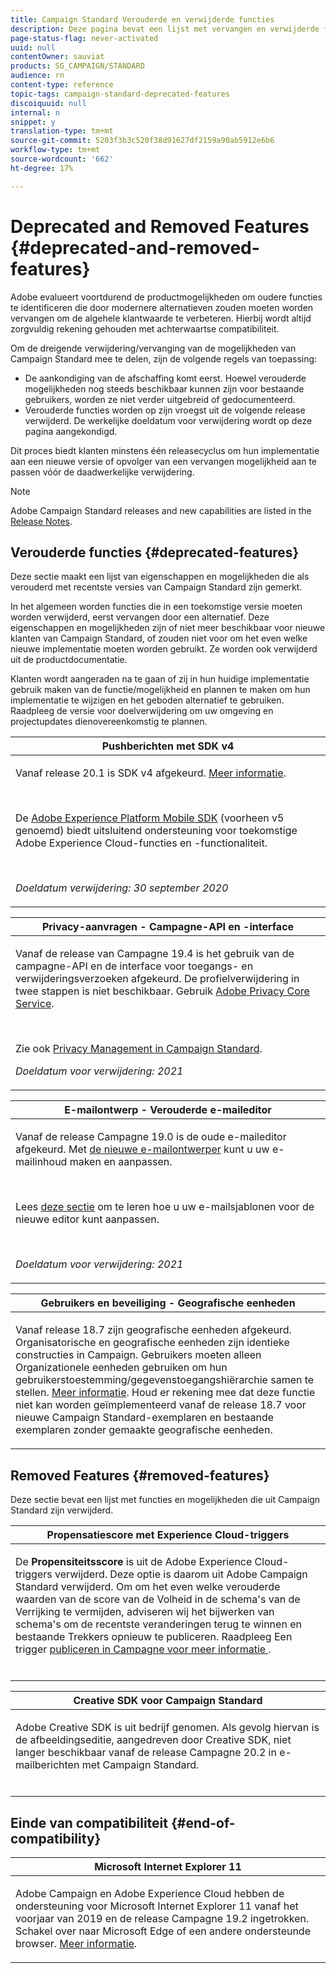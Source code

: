 ```yaml
---
title: Campaign Standard Verouderde en verwijderde functies
description: Deze pagina bevat een lijst met vervangen en verwijderde functies van Adobe Campaign Standard.
page-status-flag: never-activated
uuid: null
contentOwner: sauviat
products: SG_CAMPAIGN/STANDARD
audience: rn
content-type: reference
topic-tags: campaign-standard-deprecated-features
discoiquuid: null
internal: n
snippet: y
translation-type: tm+mt
source-git-commit: 5203f3b3c520f38d91627df2159a90ab5912e6b6
workflow-type: tm+mt
source-wordcount: '662'
ht-degree: 17%

---
```



# Deprecated and Removed Features {#deprecated-and-removed-features}

Adobe evalueert voortdurend de productmogelijkheden om oudere functies te identificeren die door modernere alternatieven zouden moeten worden vervangen om de algehele klantwaarde te verbeteren. Hierbij wordt altijd zorgvuldig rekening gehouden met achterwaartse compatibiliteit.

Om de dreigende verwijdering/vervanging van de mogelijkheden van Campaign Standard mee te delen, zijn de volgende regels van toepassing:

* De aankondiging van de afschaffing komt eerst. Hoewel verouderde mogelijkheden nog steeds beschikbaar kunnen zijn voor bestaande gebruikers, worden ze niet verder uitgebreid of gedocumenteerd.
* Verouderde functies worden op zijn vroegst uit de volgende release verwijderd. De werkelijke doeldatum voor verwijdering wordt op deze pagina aangekondigd.

Dit proces biedt klanten minstens één releasecyclus om hun implementatie aan een nieuwe versie of opvolger van een vervangen mogelijkheid aan te passen vóór de daadwerkelijke verwijdering.

>[!NOTE]
>Adobe Campaign Standard releases and new capabilities are listed in the [Release Notes](../../rn/using/release-notes.md).


## Verouderde functies {#deprecated-features}

Deze sectie maakt een lijst van eigenschappen en mogelijkheden die als verouderd met recentste versies van Campaign Standard zijn gemerkt.

In het algemeen worden functies die in een toekomstige versie moeten worden verwijderd, eerst vervangen door een alternatief. Deze eigenschappen en mogelijkheden zijn of niet meer beschikbaar voor nieuwe klanten van Campaign Standard, of zouden niet voor om het even welke nieuwe implementatie moeten worden gebruikt. Ze worden ook verwijderd uit de productdocumentatie.

Klanten wordt aangeraden na te gaan of zij in hun huidige implementatie gebruik maken van de functie/mogelijkheid en plannen te maken om hun implementatie te wijzigen en het geboden alternatief te gebruiken. Raadpleeg de versie voor doelverwijdering om uw omgeving en projectupdates dienovereenkomstig te plannen.

<table> 
 <thead> 
  <tr> 
   <th> <strong>Pushberichten met SDK v4</strong><br /> </th> 
  </tr> 
 </thead> 
 <tbody> 
  <tr> 
   <td> <p> Vanaf release 20.1 is SDK v4 afgekeurd. <a href="https://aep-sdks.gitbook.io/docs/version-4-sdk-end-of-support-faq">Meer informatie</a>.</p><br/>
   <p>De <a href="https://aep-sdks.gitbook.io/docs/">Adobe Experience Platform Mobile SDK</a> (voorheen v5 genoemd) biedt uitsluitend ondersteuning voor toekomstige Adobe Experience Cloud-functies en -functionaliteit.</p></br>
     <p>
     <em>Doeldatum verwijdering: 30 september 2020</em></p>
     </td> 
  </tr> 
 </tbody> 
</table>
<table> 
 <thead> 
  <tr> 
   <th> <strong>Privacy-aanvragen - Campagne-API en -interface</strong><br /> </th> 
  </tr> 
 </thead> 
 <tbody> 
  <tr> 
   <td> <p>Vanaf de release van Campagne 19.4 is het gebruik van de campagne-API en de interface voor toegangs- en verwijderingsverzoeken afgekeurd. De profielverwijdering in twee stappen is niet beschikbaar. Gebruik <a href="https://www.adobe.io/apis/experiencecloud/gdpr.html">Adobe Privacy Core Service</a>.</p></br>
   <p>Zie ook <a href="https://helpx.adobe.com/campaign/kb/acs-privacy.html">Privacy Management in Campaign Standard</a>.</p>
  <p> 
  <em>Doeldatum voor verwijdering: 2021</em></p>
   </td> 
  </tr> 
 </tbody> 
</table>

<table> 
 <thead> 
  <tr> 
   <th> <strong>E-mailontwerp - Verouderde e-maileditor</strong><br /> </th> 
  </tr> 
 </thead> 
 <tbody> 
  <tr> 
   <td> <p>Vanaf de release Campagne 19.0 is de oude e-maileditor afgekeurd. Met <a href="https://docs.adobe.com/content/help/en/campaign-standard/using/designing-content/designing-content-in-adobe-campaign.html">de nieuwe e-mailontwerper</a> kunt u uw e-mailinhoud maken en aanpassen. </p></br>
   <p>Lees <a href="https://docs.adobe.com/content/help/en/campaign-standard/using/designing-content/building-email-content/using-existing-content.html">deze sectie</a> om te leren hoe u uw e-mailsjablonen voor de nieuwe editor kunt aanpassen.</p></br>
  <p> 
  <em>Doeldatum voor verwijdering: 2021</em></p>
   </td> 
  </tr> 
 </tbody> 
</table>

<table> 
 <thead> 
  <tr> 
   <th> <strong>Gebruikers en beveiliging - Geografische eenheden</strong><br /> </th> 
  </tr> 
 </thead> 
 <tbody> 
  <tr> 
   <td> <p>Vanaf release 18.7 zijn geografische eenheden afgekeurd. Organisatorische en geografische eenheden zijn identieke constructies in Campaign. Gebruikers moeten alleen Organizationele eenheden gebruiken om hun gebruikerstoestemming/gegevenstoegangshiërarchie samen te stellen. <a href="https://helpx.adobe.com/campaign/standard/administration/using/organizational-units.html">Meer informatie</a>. Houd er rekening mee dat deze functie niet kan worden geïmplementeerd vanaf de release 18.7 voor nieuwe Campaign Standard-exemplaren en bestaande exemplaren zonder gemaakte geografische eenheden.</p>
   </td> 
  </tr> 
 </tbody> 
</table>

## Removed Features {#removed-features}

Deze sectie bevat een lijst met functies en mogelijkheden die uit Campaign Standard zijn verwijderd.

<table> 
 <thead> 
  <tr> 
   <th> <strong>Propensatiescore met Experience Cloud-triggers</strong><br /> </th> 
  </tr> 
 </thead> 
 <tbody> 
  <tr> 
   <td> <p>De <b>Propensiteitsscore</b> is uit de Adobe Experience Cloud-triggers verwijderd. Deze optie is daarom uit Adobe Campaign Standard verwijderd. Om om het even welke verouderde waarden van de score van de Volheid in de schema's van de Verrijking te vermijden, adviseren wij het bijwerken van schema's om de recentste veranderingen terug te winnen en bestaande Trekkers opnieuw te publiceren. Raadpleeg Een trigger <a href="https://docs.adobe.com/content/help/en/campaign-standard/using/integrating-with-adobe-cloud/working-with-campaign-and-triggers/using-triggers-in-campaign.html#publishing-trigger-in-campaign"> publiceren in Campagne voor meer informatie </a>.
</p></br>
   </td> 
  </tr> 
 </tbody> 
</table>

<table> 
 <thead> 
  <tr> 
   <th> <strong>Creative SDK voor Campaign Standard</strong><br /> </th> 
  </tr> 
 </thead> 
 <tbody> 
  <tr> 
   <td> <p>Adobe Creative SDK is uit bedrijf genomen. Als gevolg hiervan is de afbeeldingseditie, aangedreven door Creative SDK, niet langer beschikbaar vanaf de release Campagne 20.2 in e-mailberichten met Campaign Standard.</p></br>
   </td> 
  </tr> 
 </tbody> 
</table>

## Einde van compatibiliteit {#end-of-compatibility}

<table> 
 <thead> 
  <tr> 
   <th> <strong>Microsoft Internet Explorer 11</strong><br /> </th> 
  </tr> 
 </thead> 
 <tbody> 
  <tr> 
   <td> <p>Adobe Campaign en Adobe Experience Cloud hebben de ondersteuning voor Microsoft Internet Explorer 11 vanaf het voorjaar van 2019 en de release Campagne 19.2 ingetrokken. Schakel over naar Microsoft Edge of een andere ondersteunde browser. <a href="https://docs.adobe.com/content/help/en/campaign-standard/using/administrating/about-configuration-guidelines.html#compatible-browsers">Meer informatie</a>.</p>
   </td> 
  </tr> 
 </tbody> 
</table>
